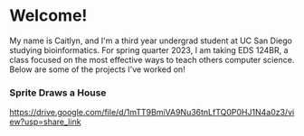 # Welcome!
My name is Caitlyn, and I'm a third year undergrad student at UC San Diego studying bioinformatics. For spring quarter 2023, I am taking EDS 124BR, a class focused on the most effective ways to teach others computer science. Below are some of the projects I've worked on!


### Sprite Draws a House
https://drive.google.com/file/d/1mTT9BmiVA9Nu36tnLfTQ0P0HJ1N4a0z3/view?usp=share_link
